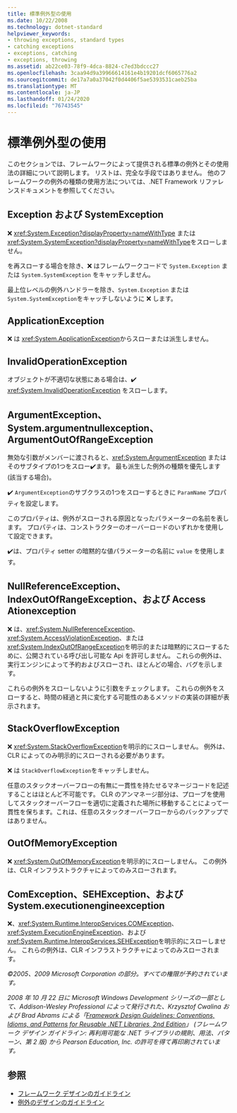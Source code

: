 ```yaml
---
title: 標準例外型の使用
ms.date: 10/22/2008
ms.technology: dotnet-standard
helpviewer_keywords:
- throwing exceptions, standard types
- catching exceptions
- exceptions, catching
- exceptions, throwing
ms.assetid: ab22ce03-78f9-4dca-8824-c7ed3bdccc27
ms.openlocfilehash: 3caa94d9a39966614161e4b19201dcf6065776a2
ms.sourcegitcommit: de17a7a0a37042f0d4406f5ae5393531caeb25ba
ms.translationtype: MT
ms.contentlocale: ja-JP
ms.lasthandoff: 01/24/2020
ms.locfileid: "76743545"
---
```

# <a name="using-standard-exception-types"></a>標準例外型の使用
このセクションでは、フレームワークによって提供される標準の例外とその使用法の詳細について説明します。 リストは、完全な手段ではありません。 他のフレームワークの例外の種類の使用方法については、.NET Framework リファレンスドキュメントを参照してください。

## <a name="exception-and-systemexception"></a>Exception および SystemException
 ❌ <xref:System.Exception?displayProperty=nameWithType> または <xref:System.SystemException?displayProperty=nameWithType>をスローしません。

 を再スローする場合を除き、❌ はフレームワークコードで `System.Exception` または `System.SystemException` をキャッチしません。

 最上位レベルの例外ハンドラーを除き、`System.Exception` または `System.SystemException`をキャッチしないように ❌ します。

## <a name="applicationexception"></a>ApplicationException
 ❌ は <xref:System.ApplicationException>からスローまたは派生しません。

## <a name="invalidoperationexception"></a>InvalidOperationException
 オブジェクトが不適切な状態にある場合は、✔️ <xref:System.InvalidOperationException> をスローします。

## <a name="argumentexception-argumentnullexception-and-argumentoutofrangeexception"></a>ArgumentException、System.argumentnullexception、ArgumentOutOfRangeException
 無効な引数がメンバーに渡されると、<xref:System.ArgumentException> またはそのサブタイプの1つをスロー✔️ます。 最も派生した例外の種類を優先します (該当する場合)。

 ✔️ `ArgumentException`のサブクラスの1つをスローするときに `ParamName` プロパティを設定します。

 このプロパティは、例外がスローされる原因となったパラメーターの名前を表します。 プロパティは、コンストラクターのオーバーロードのいずれかを使用して設定できます。

 ✔️は、プロパティ setter の暗黙的な値パラメーターの名前に `value` を使用します。

## <a name="nullreferenceexception-indexoutofrangeexception-and-accessviolationexception"></a>NullReferenceException、IndexOutOfRangeException、および Access Ationexception
 ❌ は、<xref:System.NullReferenceException>、<xref:System.AccessViolationException>、または <xref:System.IndexOutOfRangeException>を明示的または暗黙的にスローするために、公開されている呼び出し可能な Api を許可しません。 これらの例外は、実行エンジンによって予約およびスローされ、ほとんどの場合、バグを示します。

 これらの例外をスローしないように引数をチェックします。 これらの例外をスローすると、時間の経過と共に変化する可能性のあるメソッドの実装の詳細が表示されます。

## <a name="stackoverflowexception"></a>StackOverflowException
 ❌ <xref:System.StackOverflowException>を明示的にスローしません。 例外は、CLR によってのみ明示的にスローされる必要があります。

 ❌ は `StackOverflowException`をキャッチしません。

 任意のスタックオーバーフローの有無に一貫性を持たせるマネージコードを記述することはほとんど不可能です。 CLR のアンマネージ部分は、プローブを使用してスタックオーバーフローを適切に定義された場所に移動することによって一貫性を保ちます。これは、任意のスタックオーバーフローからのバックアップではありません。

## <a name="outofmemoryexception"></a>OutOfMemoryException
 ❌ <xref:System.OutOfMemoryException>を明示的にスローしません。 この例外は、CLR インフラストラクチャによってのみスローされます。

## <a name="comexception-sehexception-and-executionengineexception"></a>ComException、SEHException、および System.executionengineexception
 ❌、<xref:System.Runtime.InteropServices.COMException>、<xref:System.ExecutionEngineException>、および <xref:System.Runtime.InteropServices.SEHException>を明示的にスローしません。 これらの例外は、CLR インフラストラクチャによってのみスローされます。

 *©2005、2009 Microsoft Corporation の部分。すべての権限が予約されています。*

 *2008 年 10 月 22 日に Microsoft Windows Development シリーズの一部として、Addison-Wesley Professional によって発行された、Krzysztof Cwalina および Brad Abrams による「[Framework Design Guidelines: Conventions, Idioms, and Patterns for Reusable .NET Libraries, 2nd Edition](https://www.informit.com/store/framework-design-guidelines-conventions-idioms-and-9780321545619)」 (フレームワーク デザイン ガイドライン: 再利用可能な .NET ライブラリの規則、用法、パターン、第 2 版) から Pearson Education, Inc. の許可を得て再印刷されています。*

## <a name="see-also"></a>参照

- [フレームワーク デザインのガイドライン](../../../docs/standard/design-guidelines/index.md)
- [例外のデザインのガイドライン](../../../docs/standard/design-guidelines/exceptions.md)
